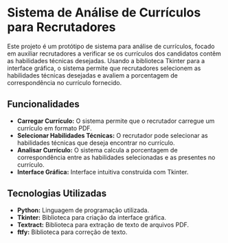 # Sistema de Análise de Currículos para Recrutadores

Este projeto é um protótipo de sistema para análise de currículos, focado em auxiliar recrutadores a verificar se os currículos dos candidatos contêm as habilidades técnicas desejadas. Usando a biblioteca Tkinter para a interface gráfica, o sistema permite que recrutadores selecionem as habilidades técnicas desejadas e avaliem a porcentagem de correspondência no currículo fornecido.

## Funcionalidades

- **Carregar Currículo:** O sistema permite que o recrutador carregue um currículo em formato PDF.
- **Selecionar Habilidades Técnicas:** O recrutador pode selecionar as habilidades técnicas que deseja encontrar no currículo.
- **Analisar Currículo:** O sistema calcula a porcentagem de correspondência entre as habilidades selecionadas e as presentes no currículo.
- **Interface Gráfica:** Interface intuitiva construída com Tkinter.

## Tecnologias Utilizadas

- **Python:** Linguagem de programação utilizada.
- **Tkinter:** Biblioteca para criação da interface gráfica.
- **Textract:** Biblioteca para extração de texto de arquivos PDF.
- **ftfy:** Biblioteca para correção de texto.
